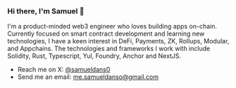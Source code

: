 ### Hi there, I'm Samuel 👋

I'm a product-minded web3 engineer who loves building apps on-chain. Currently focused on smart contract development and learning new technologies, I have a keen interest in DeFi, Payments, ZK, Rollups, Modular, and Appchains. The technologies and frameworks I work with include Solidity, Rust, Typescript, Yul, Foundry, Anchor and NextJS.

- Reach me on X: [@samueldans0](https://twitter.com/samueldans0)
- Send me an email: [me.samueldanso@gmail.com](mailto:me.samueldanso@gmail.com)
  
<!-- 
### Projects
- [savings-vault](https://www.phuture.finance/products/usv) : Crypto's first USDC bond ETF.
- [Phuture DeFi Index](https://www.phuture.finance/products/pdi) : Yield generating DeFi index.
- [Colony Avalanche Index](https://www.phuture.finance/products/cai) : The leading Avalanche index.
- [Single-Sided Liquidity DEX](https://news.bitcoin.com/hydra-chain-claims-its-spot-by-launching-a-native-dex/) | Hydra chain native DEX.
- [Ampnet](https://ampnet.io/) | The Tokenization of Real World Assets.
  -->

